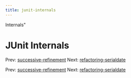 ```yaml
---
title: junit-internals
---
```


Internals"

# JUnit Internals

Prev:
[successive-refinement](successive-refinement.md)
Next:
[refactoring-serialdate](refactoring-serialdate.md)

Prev:
[successive-refinement](successive-refinement.md)
Next:
[refactoring-serialdate](refactoring-serialdate.md)
